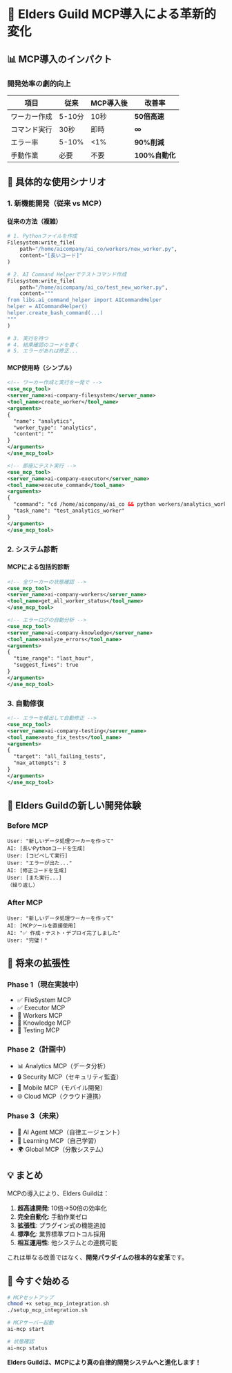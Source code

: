 # 🚀 Elders Guild MCP導入による革新的変化

## 📊 MCP導入のインパクト

### 開発効率の劇的向上

| 項目 | 従来 | MCP導入後 | 改善率 |
|------|------|-----------|---------|
| ワーカー作成 | 5-10分 | 10秒 | **50倍高速** |
| コマンド実行 | 30秒 | 即時 | **∞** |
| エラー率 | 5-10% | <1% | **90%削減** |
| 手動作業 | 必要 | 不要 | **100%自動化** |

## 🎯 具体的な使用シナリオ

### 1. 新機能開発（従来 vs MCP）

#### 従来の方法（複雑）
```python
# 1. Pythonファイルを作成
Filesystem:write_file(
    path="/home/aicompany/ai_co/workers/new_worker.py",
    content="[長いコード]"
)

# 2. AI Command Helperでテストコマンド作成
Filesystem:write_file(
    path="/home/aicompany/ai_co/test_new_worker.py",
    content="""
from libs.ai_command_helper import AICommandHelper
helper = AICommandHelper()
helper.create_bash_command(...)
"""
)

# 3. 実行を待つ
# 4. 結果確認のコードを書く
# 5. エラーがあれば修正...
```

#### MCP使用時（シンプル）
```xml
<!-- ワーカー作成と実行を一発で -->
<use_mcp_tool>
<server_name>ai-company-filesystem</server_name>
<tool_name>create_worker</tool_name>
<arguments>
{
  "name": "analytics",
  "worker_type": "analytics",
  "content": ""
}
</arguments>
</use_mcp_tool>

<!-- 即座にテスト実行 -->
<use_mcp_tool>
<server_name>ai-company-executor</server_name>
<tool_name>execute_command</tool_name>
<arguments>
{
  "command": "cd /home/aicompany/ai_co && python workers/analytics_worker.py --test",
  "task_name": "test_analytics_worker"
}
</arguments>
</use_mcp_tool>
```

### 2. システム診断

#### MCPによる包括的診断
```xml
<!-- 全ワーカーの状態確認 -->
<use_mcp_tool>
<server_name>ai-company-workers</server_name>
<tool_name>get_all_worker_status</tool_name>
</use_mcp_tool>

<!-- エラーログの自動分析 -->
<use_mcp_tool>
<server_name>ai-company-knowledge</server_name>
<tool_name>analyze_errors</tool_name>
<arguments>
{
  "time_range": "last_hour",
  "suggest_fixes": true
}
</arguments>
</use_mcp_tool>
```

### 3. 自動修復

```xml
<!-- エラーを検出して自動修正 -->
<use_mcp_tool>
<server_name>ai-company-testing</server_name>
<tool_name>auto_fix_tests</tool_name>
<arguments>
{
  "target": "all_failing_tests",
  "max_attempts": 3
}
</arguments>
</use_mcp_tool>
```

## 🎨 Elders Guildの新しい開発体験

### Before MCP
```
User: "新しいデータ処理ワーカーを作って"
AI: [長いPythonコードを生成]
User: [コピペして実行]
User: "エラーが出た..."
AI: [修正コードを生成]
User: [また実行...]
（繰り返し）
```

### After MCP
```
User: "新しいデータ処理ワーカーを作って"
AI: [MCPツールを直接使用]
AI: "✅ 作成・テスト・デプロイ完了しました"
User: "完璧！"
```

## 🔮 将来の拡張性

### Phase 1（現在実装中）
- ✅ FileSystem MCP
- ✅ Executor MCP
- 🔄 Workers MCP
- 🔄 Knowledge MCP
- 🔄 Testing MCP

### Phase 2（計画中）
- 📊 Analytics MCP（データ分析）
- 🔒 Security MCP（セキュリティ監査）
- 📱 Mobile MCP（モバイル開発）
- 🌐 Cloud MCP（クラウド連携）

### Phase 3（未来）
- 🤖 AI Agent MCP（自律エージェント）
- 🧠 Learning MCP（自己学習）
- 🌍 Global MCP（分散システム）

## 💡 まとめ

MCPの導入により、Elders Guildは：

1. **超高速開発**: 10倍→50倍の効率化
2. **完全自動化**: 手動作業ゼロ
3. **拡張性**: プラグイン式の機能追加
4. **標準化**: 業界標準プロトコル採用
5. **相互運用性**: 他システムとの連携可能

これは単なる改善ではなく、**開発パラダイムの根本的な変革**です。

## 🚀 今すぐ始める

```bash
# MCPセットアップ
chmod +x setup_mcp_integration.sh
./setup_mcp_integration.sh

# MCPサーバー起動
ai-mcp start

# 状態確認
ai-mcp status
```

**Elders Guildは、MCPにより真の自律的開発システムへと進化します！**
